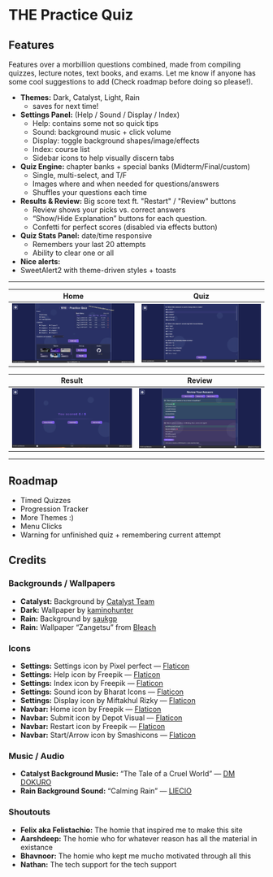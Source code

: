 # THE Practice Quiz

<Link>

## Features

Features over a morbillion questions combined, made from compiling quizzes, lecture notes, text books, and exams. Let me know if anyone has some cool suggestions to add (Check roadmap before doing so please!).

- **Themes:**  Dark, Catalyst, Light, Rain 
  - saves for next time!
- **Settings Panel:** (Help / Sound / Display / Index)
  - Help: contains some not so quick tips
  - Sound: background music + click volume
  - Display: toggle background shapes/image/effects
  - Index: course list
  - Sidebar icons to help visually discern tabs
- **Quiz Engine:** chapter banks + special banks (Midterm/Final/custom)
  - Single, multi-select, and T/F
  - Images where and when needed for questions/answers
  - Shuffles your questions each time
- **Results & Review:** Big score text ft. "Restart" / "Review" buttons
  - Review shows your picks vs. correct answers
  - “Show/Hide Explanation” buttons for each question.
  - Confetti for perfect scores (disabled via effects button)
- **Quiz Stats Panel:** date/time responsive
  - Remembers your last 20 attempts
  - Ability to clear one or all
- **Nice alerts:**
- SweetAlert2 with theme-driven styles + toasts

---

|                    Home                          |                     Quiz                           |
| :----------------------------------------------: | :------------------------------------------------: |
| ![home page](/images/readme/home.png)            | ![quiz page](/images/readme/quiz.png)              |


|                    Result                        |                     Review                         |
| :----------------------------------------------: | :------------------------------------------------: |
| ![result page](/images/readme/result.png)        | ![review page](/images/readme/review.png)          |

---

## Roadmap
- Timed Quizzes
- Progression Tracker
- More Themes :)
- Menu Clicks
- Warning for unfinished quiz + remembering current attempt

## Credits

### Backgrounds / Wallpapers
- **Catalyst:** Background by [Catalyst Team](https://terrariamods.wiki.gg/wiki/Catalyst)
- **Dark:** Wallpaper by [kaminohunter](https://www.deviantart.com/kaminohunter/art/Wallpapers-Cyan-Abstract-Polygons-Black-BG-612085840)
- **Rain:** Background by [saukgp](https://saurabhkgp.itch.io/)
- **Rain:** Wallpaper “Zangetsu” from [Bleach](https://en.wikipedia.org/wiki/Bleach_(TV_series))

### Icons
- **Settings:** Settings icon by Pixel perfect — [Flaticon](https://www.flaticon.com/free-icons/settings)
- **Settings:** Help icon by Freepik — [Flaticon](https://www.flaticon.com/free-icons/question)
- **Settings:** Index icon by Freepik — [Flaticon](https://www.flaticon.com/free-icons/preview)
- **Settings:** Sound icon by Bharat Icons — [Flaticon](https://www.flaticon.com/free-icons/sound)
- **Settings:** Display icon by Miftakhul Rizky — [Flaticon](https://www.flaticon.com/free-icons/preview)
- **Navbar:** Home icon by Freepik — [Flaticon](https://www.flaticon.com/free-icons/home-button)
- **Navbar:** Submit icon by Depot Visual — [Flaticon](https://www.flaticon.com/free-icons/submit)
- **Navbar:** Restart icon by Freepik — [Flaticon](https://www.flaticon.com/free-icons/restart)
- **Navbar:** Start/Arrow icon by Smashicons — [Flaticon](https://www.flaticon.com/free-icons/next)

### Music / Audio
- **Catalyst Background Music:** “The Tale of a Cruel World” — [DM DOKURO]([https://www.youtube.com/watch?v=b8A_FGr4Pjo](https://www.youtube.com/watch?v=uy7kFeIVOOQ&list=RDuy7kFeIVOOQ&start_radio=1))
- **Rain Background Sound:** “Calming Rain” — [LIECIO](https://pixabay.com/users/liecio-3298866/?utm_source=link-attribution&utm_medium=referral&utm_campaign=music&utm_content=257596)

### Shoutouts
- **Felix aka Felistachio:** The homie that inspired me to make this site
- **Aarshdeep:** The homie who for whatever reason has all the material in existance
- **Bhavnoor:** The homie who kept me mucho motivated through all this
- **Nathan:** The tech support for the tech support

